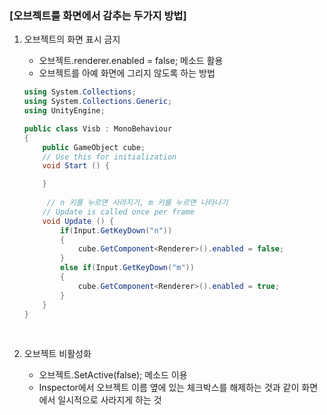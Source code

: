 ### [오브젝트를 화면에서 감추는 두가지 방법]

1. 오브젝트의 화면 표시 금지

   - 오브젝트.renderer.enabled = false; 메소드 활용
   - 오브젝트를 아예 화면에 그리지 않도록 하는 방법

   ```csharp
   using System.Collections;
   using System.Collections.Generic;
   using UnityEngine;
   
   public class Visb : MonoBehaviour
   {
       public GameObject cube;
       // Use this for initialization
       void Start () {
   
       }
   		
   		// n 키를 누르면 사라지기, m 키를 누르면 나타나기
       // Update is called once per frame
       void Update () {
           if(Input.GetKeyDown("n"))
           {
               cube.GetComponent<Renderer>().enabled = false;
           }
           else if(Input.GetKeyDown("m"))
           {
               cube.GetComponent<Renderer>().enabled = true;
           }
       }
   }
   ```

   <br/>

   

2. 오브젝트 비활성화

   - 오브젝트.SetActive(false); 메소드 이용
   - Inspector에서 오브젝트 이름 옆에 있는 체크박스를 해제하는 것과 같이 화면에서 일시적으로 사라지게 하는 것
